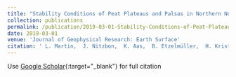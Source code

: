 ```yaml
---
title: "Stability Conditions of Peat Plateaus and Palsas in Northern Norway"
collection: publications
permalink: /publication/2019-03-01-Stability-Conditions-of-Peat-Plateaus-and-Palsas-in-Northern-Norway
date: 2019-03-01
venue: 'Journal of Geophysical Research: Earth Surface'
citation: ' L. Martin,  J. Nitzbon,  K. Aas,  B. Etzelmüller,  H. Kristiansen,  S. Westermann, &quot;Stability Conditions of Peat Plateaus and Palsas in Northern Norway.&quot; Journal of Geophysical Research: Earth Surface, 2019.'
---
```

Use [Google Scholar](https://scholar.google.com/scholar?q=Stability+Conditions+of+Peat+Plateaus+and+Palsas+in+Northern+Norway){:target="_blank"} for full citation